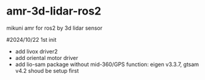 # amr-3d-lidar-ros2
mikuni amr for ros2 by 3d lidar sensor

#2024/10/22 1st init
- add livox driver2
- add oriental motor driver
- add lio-sam package without mid-360/GPS function: eigen v3.3.7, gtsam v4.2 shoud be setup first
                                 
